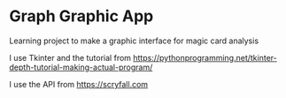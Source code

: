# Graph Graphic App
Learning project to make a graphic interface for magic card analysis

I use Tkinter and the tutorial from https://pythonprogramming.net/tkinter-depth-tutorial-making-actual-program/

I use the API from https://scryfall.com
